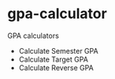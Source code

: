 # gpa-calculator
GPA calculators
* Calculate Semester GPA
* Calculate Target GPA
* Calculate Reverse GPA
